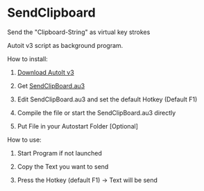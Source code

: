 # SendClipboard
Send the "Clipboard-String" as virtual key strokes 

Autoit v3 script as background program.

How to install:

1. [Download AutoIt v3](https://www.autoitscript.com/site/autoit/downloads/)

2. Get [SendClipBoard.au3](https://github.com/sgieske/SendClipboard/blob/main/SendClipBoard.au3)

3. Edit SendClipBoard.au3 and set the default Hotkey (Default F1)

4. Compile the file or start the SendClipBoard.au3 directly

5. Put File in your Autostart Folder [Optional]

How to use:

1. Start Program if not launched

2. Copy the Text you want to send

3. Press the Hotkey (default F1) -> Text will be send


